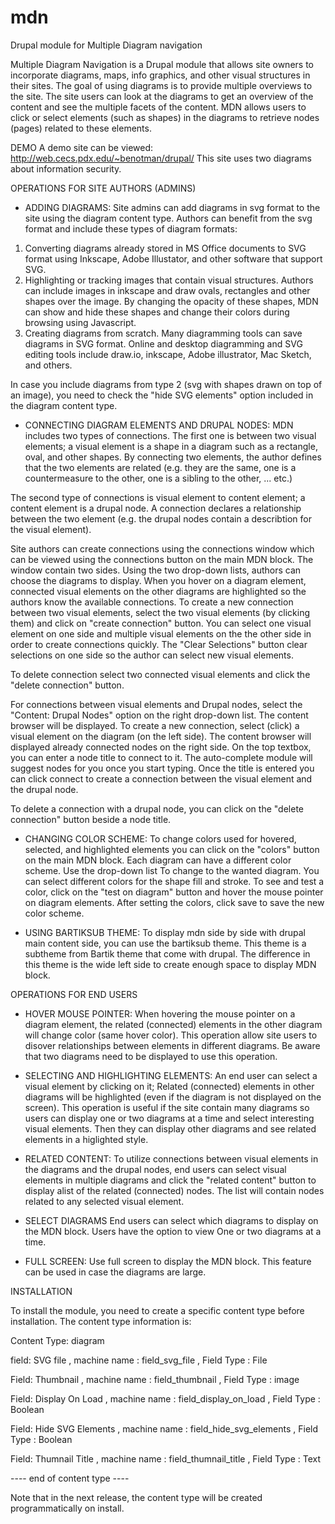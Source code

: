 # mdn
Drupal module for Multiple Diagram navigation 

Multiple Diagram Navigation is a Drupal module that allows site owners to incorporate diagrams, maps, info graphics, and other visual structures in their sites. The goal of using diagrams is to provide multiple overviews to the site. The site users can look at the diagrams to get an overview of the content and see the multiple facets of the content. MDN allows users to click or select elements (such as shapes) in the diagrams to retrieve nodes (pages) related to these elements. 

DEMO 
A demo site can be viewed: http://web.cecs.pdx.edu/~benotman/drupal/
This site uses two diagrams about information security. 

OPERATIONS FOR SITE AUTHORS (ADMINS)

- ADDING DIAGRAMS:
Site admins can add diagrams in svg format to the site using the diagram content type. Authors can benefit from the svg format and include these types of diagram formats:
1) Converting diagrams already stored in MS Office documents to SVG format using Inkscape, Adobe Illustator, and other software that support SVG.
2) Highlighting or tracking images that contain visual structures. Authors can include images in inkscape and draw ovals, rectangles and other shapes over the image. By changing the opacity of these shapes,  MDN can show and hide these shapes and change their colors during browsing using Javascript.
3) Creating diagrams from scratch. Many diagramming tools can save diagrams in SVG format. Online and desktop diagramming and SVG editing tools include draw.io, inkscape, Adobe illustrator, Mac Sketch, and others.

In case you include diagrams from type 2 (svg with shapes drawn on top of an image), you need to check the "hide SVG elements" option included in the diagram content type.

- CONNECTING DIAGRAM ELEMENTS AND DRUPAL NODES: 
MDN includes two types of connections. The first one is between two visual elements; a visual element is a shape in a diagram such as a rectangle, oval, and other shapes. By connecting two elements, the author defines that the two elements are related (e.g. they are the same, one is a countermeasure to the other, one is a sibling to the other, ... etc.)

The second type of connections is visual element to content element; a content element is a drupal node. A connection declares a relationship between the two element (e.g. the drupal nodes contain a describtion for the visual element).

Site authors can create connections using the connections window which can be viewed using the connections button on the main MDN block. The window contain two sides. Using the two drop-down lists, authors can choose the diagrams to display. When you hover on a diagram element, connected visual elements on the other diagrams are highlighted so the authors know the available connections. To create a new connection between two visual elements, select the two visual elements (by clicking them) and click on "create connection" button. You can select one visual element on one side and multiple visual elements on the the other side in order to create connections quickly. The "Clear Selections" button clear selections on one side so the author can select new visual elements. 

To delete connection select two connected visual elements and click the "delete connection" button.

For connections between visual elements and Drupal nodes, select the "Content: Drupal Nodes" option on the right drop-down list. The content browser will be displayed. To create a new connection, select (click) a visual element on the diagram (on the left side). The content browser will displayed already connected nodes on the right side. On the top textbox, you can enter a node title to connect to it. The auto-complete module will suggest nodes for you once you start typing. Once the title is entered you can click connect to create a connection between the visual element and the drupal node.

To delete a connection with a drupal node, you can click on the "delete connection" button beside a node title. 

- CHANGING COLOR SCHEME: 
To change colors used for hovered, selected, and highlighted elements you can click on the "colors" button on the main MDN block. Each diagram can have a different color scheme. Use the drop-down list To change to the wanted diagram. You can select different colors for the shape fill and stroke. To see and test a color, click on the "test on diagram" button and hover the mouse pointer on diagram elements. After setting the colors, click save to save the new color scheme.

- USING BARTIKSUB THEME: 
To display mdn side by side with drupal main content side, you can use the bartiksub theme. This theme is a subtheme from Bartik theme that come with drupal. The difference in this theme is the wide left side to create enough space to display MDN block.

OPERATIONS FOR END USERS

- HOVER MOUSE POINTER:
When hovering the mouse pointer on a diagram element, the related (connected) elements in the other diagram will change color (same hover color). This operation allow site users to disover relationships between elements in different diagrams. Be aware that two diagrams need to be displayed to use this operation.

- SELECTING AND HIGHLIGHTING ELEMENTS:
An end user can select a visual element by clicking on it; Related (connected) elements in other diagrams will be highlighted (even if the diagram is not displayed on the screen). This operation is useful if the site contain many diagrams so users can display one or two diagrams at a time and select interesting visual elements. Then they can display other diagrams and see related elements in a higlighted style.

- RELATED CONTENT:
To utilize connections between visual elements in the diagrams and the drupal nodes, end users can select visual elements in multiple diagrams and click the "related content" button to display alist of the related (connected) nodes. The list will contain nodes related to any selected visual element.

- SELECT DIAGRAMS
End users can select which diagrams to display on the MDN block. Users have the option to view One or two diagrams at a time.

- FULL SCREEN:
Use full screen to display the MDN block. This feature can be used in case the diagrams are large. 

INSTALLATION

To install the module, you need to create a specific content type before installation. The content type information is:

Content Type: diagram

field: SVG file
, machine name : field_svg_file
, Field Type : File

Field: Thumbnail
, machine name : field_thumbnail
, Field Type : image

Field: Display On Load
, machine name : field_display_on_load
, Field Type : Boolean

Field: Hide SVG Elements
, machine name : field_hide_svg_elements
, Field Type : Boolean

Field: Thumnail Title
, machine name : field_thumnail_title
, Field Type : Text

---- end of content type ----

Note that in the next release, the content type will be created programmatically on install.




